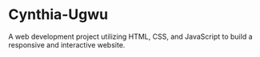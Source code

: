 # Cynthia-Ugwu
A web development project utilizing HTML, CSS, and JavaScript to build a responsive and interactive website.
